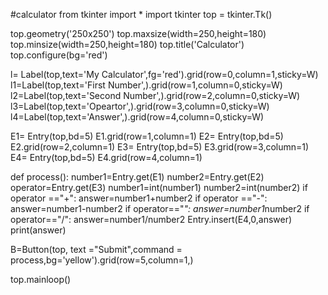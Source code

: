 #calculator
from tkinter import *
import tkinter
top = tkinter.Tk()


top.geometry('250x250')
top.maxsize(width=250,height=180)
top.minsize(width=250,height=180)
top.title('Calculator')
top.configure(bg='red')

l= Label(top,text='My Calculator',fg='red').grid(row=0,column=1,sticky=W)
l1=Label(top,text='First Number',).grid(row=1,column=0,sticky=W)
l2=Label(top,text='Second Number',).grid(row=2,column=0,sticky=W)
l3=Label(top,text='Opeartor',).grid(row=3,column=0,sticky=W)
l4=Label(top,text='Answer',).grid(row=4,column=0,sticky=W)

E1= Entry(top,bd=5)
E1.grid(row=1,column=1)
E2= Entry(top,bd=5)
E2.grid(row=2,column=1)
E3= Entry(top,bd=5)
E3.grid(row=3,column=1)
E4= Entry(top,bd=5)
E4.grid(row=4,column=1)



def process():
    number1=Entry.get(E1)
    number2=Entry.get(E2)
    operator=Entry.get(E3)
    number1=int(number1)
    number2=int(number2)
    if operator =="+":
        answer=number1+number2
    if operator =="-":
        answer=number1-number2
    if operator=="*":
        answer=number1*number2
    if operator=="/":
        answer=number1/number2
    Entry.insert(E4,0,answer)
    print(answer)


B=Button(top, text ="Submit",command = process,bg='yellow').grid(row=5,column=1,)

top.mainloop()
